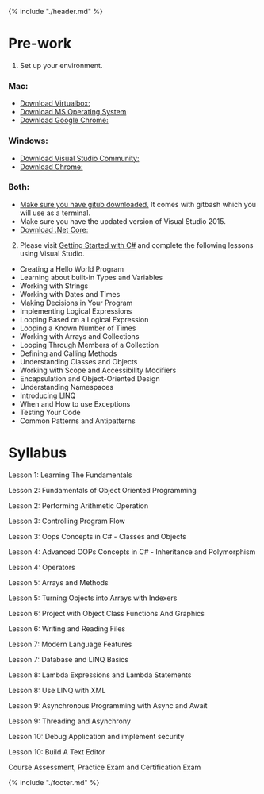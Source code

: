 {% include "./header.md" %}

# Pre-work

1. Set up your environment.

### Mac:
* [Download Virtualbox:](https://www.virtualbox.org/wiki/Downloads)
* [Download MS Operating System](https://developer.microsoft.com/en-us/microsoft-edge/tools/vms/)
* [Download Google Chrome:](https://www.google.com/chrome/browser/desktop/)

### Windows:
* [Download Visual Studio Community:](https://www.visualstudio.com/downloads/)
* [Download Chrome:](https://www.google.com/chrome/browser/desktop/)

### Both:
* [Make sure you have gitub downloaded.](https://git-for-windows.github.io/) It comes with gitbash which you will use as a terminal. 
* Make sure you have the updated version of Visual Studio 2015.
* [Download .Net Core:](https://www.microsoft.com/net/core)


2. Please visit [Getting Started with C#](https://www.microsoft.com/net/tutorials/csharp/getting-started) and complete the following lessons using Visual Studio.

* Creating a Hello World Program
* Learning about built-in Types and Variables
* Working with Strings
* Working with Dates and Times
* Making Decisions in Your Program
* Implementing Logical Expressions
* Looping Based on a Logical Expression
* Looping a Known Number of Times
* Working with Arrays and Collections
* Looping Through Members of a Collection
* Defining and Calling Methods
* Understanding Classes and Objects
* Working with Scope and Accessibility Modifiers
* Encapsulation and Object-Oriented Design
* Understanding Namespaces
* Introducing LINQ
* When and How to use Exceptions
* Testing Your Code
* Common Patterns and Antipatterns

# Syllabus


Lesson 1: Learning The Fundamentals

Lesson 2: Fundamentals of Object Oriented Programming

Lesson 2: Performing Arithmetic Operation

Lesson 3: Controlling Program Flow

Lesson 3: Oops Concepts in C# - Classes and Objects

Lesson 4: Advanced OOPs Concepts in C# - Inheritance and  Polymorphism

Lesson 4: Operators

Lesson 5: Arrays and Methods

Lesson 5: Turning Objects into Arrays with Indexers

Lesson 6: Project with Object Class Functions And Graphics

Lesson 6: Writing and Reading Files

Lesson 7: Modern Language Features

Lesson 7: Database and LINQ Basics

Lesson 8: Lambda Expressions and Lambda Statements

Lesson 8: Use LINQ with XML

Lesson 9: Asynchronous Programming with Async and Await

Lesson 9: Threading and Asynchrony

Lesson 10: Debug Application and implement security

Lesson 10: Build A Text Editor

Course Assessment, Practice Exam and Certification Exam

{% include "./footer.md" %}
